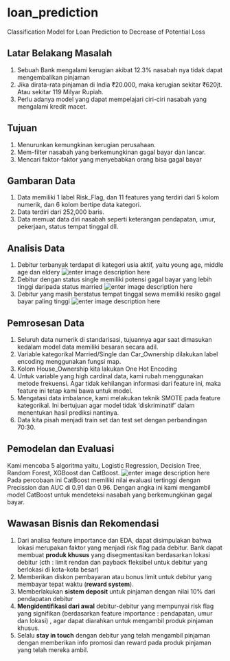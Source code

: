# loan_prediction
Classification Model for Loan Prediction to Decrease of Potential Loss
## Latar Belakang Masalah
 1. Sebuah Bank mengalami kerugian akibat 12.3% nasabah nya tidak dapat mengembalikan pinjaman
 2. Jika dirata-rata pinjaman di India ₹20.000, maka kerugian sekitar ₹620jt. Atau sekitar 119 Milyar Rupiah.
 3. Perlu adanya model yang dapat mempelajari ciri-ciri nasabah yang mengalami kredit macet.
## Tujuan
 1. Menurunkan kemungkinan kerugian perusahaan.
 2. Mem-filter nasabah yang berkemungkinan gagal bayar dan lancar.
 3. Mencari faktor-faktor yang menyebabkan orang bisa gagal bayar
## Gambaran Data
 1. Data memiliki 1 label Risk_Flag, dan 11 features yang terdiri dari 5 kolom numerik, dan 6 kolom bertipe data kategori.
 2. Data terdiri dari 252,000 baris.
 3. Data memuat data diri nasabah seperti keterangan pendapatan, umur, pekerjaan, status tempat tinggal dll.
## Analisis Data
 1. Debitur terbanyak terdapat di kategori usia aktif, yaitu young age, middle age dan eldery
 ![enter image description here](https://i.postimg.cc/yYNZPGHX/Untitled-design.png)
 2. Debitur dengan status single memiliki potensi gagal bayar yang lebih tinggi daripada status married
 ![enter image description here](https://i.postimg.cc/6pxJLksy/Untitled-design-1.png)
 3. Debitur yang masih berstatus tempat tinggal sewa memiliki resiko gagal bayar paling tinggi
 ![enter image description here](https://i.postimg.cc/d1nv14D4/Untitled-design-2.png)
## Pemrosesan Data
 1. Seluruh data numerik di standarisasi, tujuannya agar saat dimasukan kedalam model data memiliki besaran secara adil.
 2. Variable kategorikal Married/Single dan Car_Ownership dilakukan label encoding menggunakan fungsi map.
 3. Kolom House_Ownership kita lakukan One Hot Encoding
 4. Untuk variable yang high cardinal data, kami rubah menggunakan metode frekuensi. Agar tidak kehilangan informasi dari feature ini, maka feature ini tetap kami bawa untuk model.
 5. Mengatasi data imbalance, kami melakukan teknik SMOTE pada feature kategorikal. Ini bertujuan agar model tidak ‘diskriminatif’ dalam menentukan hasil prediksi nantinya.
 6. Data kita pisah menjadi train set dan test set dengan perbandingan 70:30.
## Pemodelan dan Evaluasi 
Kami mencoba 5 algoritma yaitu, Logistic Regression, Decision Tree, Random Forest, XGBoost dan CatBoost.
![enter image description here](https://i.postimg.cc/G35JNDjy/Untitled-design-3.png)
Pada percobaan ini CatBoost memiliki nilai evaluasi tertinggi dengan Precission dan AUC di 0.91 dan 0.96. Dengan angka ini kami mengambil model CatBoost untuk mendeteksi nasabah yang berkemungkinan gagal bayar.
## Wawasan Bisnis dan Rekomendasi
 1. Dari analisa feature importance dan EDA, dapat disimpulakan bahwa lokasi merupakan faktor yang menjadi risk flag pada debitur. Bank dapat membuat **produk khusus** yang disegmentasikan berdasarkan lokasi debitur (cth : limit rendan dan payback fleksibel untuk debitur yang berlokasi di kota-kota besar)
 2. Memberikan diskon pembayaran atau bonus limit untuk debitur yang membayar tepat waktu (**reward system**).
 3. Memberlakukan **sistem deposit** untuk pinjaman dengan nilai 10% dari pendapatan debitur
 4. **Mengidentifikasi dari awal** debitur-debitur yang mempunyai risk flag yang signifikan (berdasarkan feature importance : pendapatan, umur dan lokasi) , agar dapat diarahkan untuk mengambil produk pinjaman khusus.
 5. Selalu **stay in touch** dengan debitur yang telah mengambil pinjaman dengan memberikan info promosi dan reward pada produk pinjaman yang telah mereka ambil.





 

